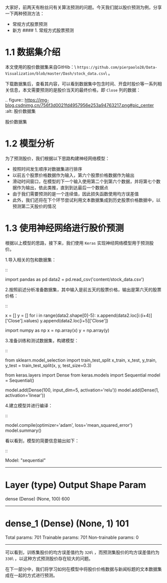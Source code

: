 大家好，前两天有粉丝问有关算法预测的问题。今天我们就以股价预测为例，分享一下两种预测方法：

-  常规方式股票预测
-  新方 #### 1. 常规方式股票预测

1.1 数据集介绍
==============

本文使用的股价数据集来自GitHib：\ ``https://github.com/pierpaolo28/Data-Visualization/blob/master/Dash/stock_data.csv``\ 。

下载数据集后，查看其内容，可以看到数据集中包含时间、开盘时股价等一系列相关信息，本文需要预测的是股价当天的最终价格，即
``Close`` 列的数据：

.. figure:: https://img-blog.csdnimg.cn/756f3d0021fd4957956e253a94763217.png#pic_center
   :alt: 股价数据集

   股价数据集

1.2 模型分析
============

为了预测股价，我们根据以下思路构建神经网络模型：

-  按照时间发生顺序对数据集进行排序
-  以前五个股票价格数据作为输入，第六个股票价格数据作为输出
-  滑动时间窗口，在模型的下一个输入使用第二个到第六个数据，并将第七个数据作为输出，依此类推，直到到达最后一个数据点
-  由于我们需要预测的是一个连续值，因此损失函数使用均方误差值
-  此外，我们还将在下个环节尝试利用文本数据集成到历史股票价格数据中，以预测第二天股价的情况

1.3 使用神经网络进行股价预测
============================

根据以上模型的思路，接下来，我们使用 ``Keras``
实现神经网络模型用于预测股价。

1.导入相关的包和数据集：

::

   import pandas as pd
   data2 = pd.read_csv('content/stock_data.csv')

2.按照前述分析准备数据集，其中输入是前五天的股票价格，输出是第六天的股票价格：

::

   x = []
   y = []
   for i in range(data2.shape[0]-5):
       x.append(data2.loc[i:(i+4)]['Close'].values)
       y.append(data2.loc[i+5]['Close'])

   import numpy as np
   x = np.array(x)
   y = np.array(y)

3.准备训练和测试数据集，构建模型：

::

   from sklearn.model_selection import train_test_split
   x_train, x_test, y_train, y_test = train_test_split(x, y, test_size=0.3)

   from keras.layers import Dense
   from keras.models import Sequential
   model = Sequential()

   model.add(Dense(100, input_dim=5, activation='relu'))
   model.add(Dense(1, activation='linear'))

4.建立模型并进行编译：

::

   model.compile(optimizer='adam', loss='mean_squared_error')
   model.summary()

看以看到，模型的简要信息输出如下：

::

   Model: "sequential"
   _________________________________________________________________
   Layer (type)                 Output Shape              Param 
   =================================================================
   dense (Dense)                (None, 100)               600       
   _________________________________________________________________
   dense_1 (Dense)              (None, 1)                 101       
   =================================================================
   Total params: 701
   Trainable params: 701
   Non-trainable params: 0
   _________________________________________________________________

可以看到，训练集股价的均方误差值约为
``320``\ ，而预测集股价的均方误差值约为
``330``\ ，以这种方式预测股价存在较大的问题。

在下一部分中，我们将学习如何在模型中将股价价格数据与新闻标题的文本数据集成在一起的方式进行预测。
